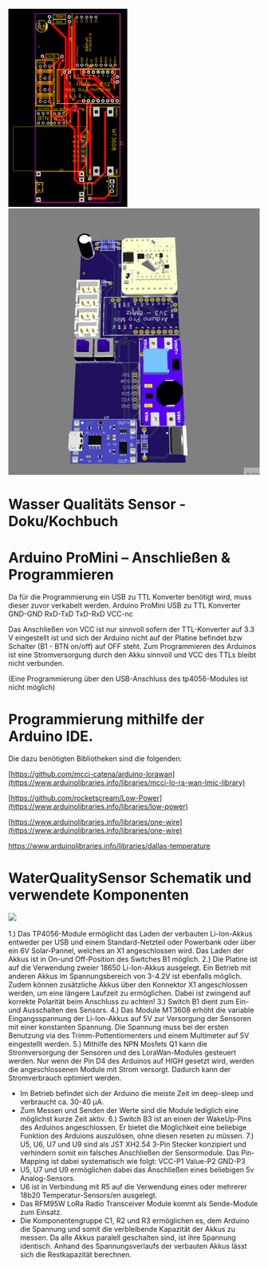 
![](Images/PCB_WaterQualitySensor.png)
![](Arduino/Animation2.gif)

# Wasser Qualitäts Sensor - Doku/Kochbuch

# Arduino ProMini – Anschließen & Programmieren

Da für die Programmierung ein USB zu TTL Konverter benötigt wird, muss dieser zuvor verkabelt werden.
Arduino ProMini	USB zu TTL Konverter
 GND-GND
 RxD-TxD
 TxD-RxD
 VCC-nc
 
Das Anschließen von VCC ist nur sinnvoll sofern der TTL-Konverter auf 3.3 V eingestellt ist und sich der Arduino nicht auf der Platine befindet bzw Schalter (B1 - BTN on/off) auf OFF steht. Zum Programmieren des Arduinos ist eine Stromversorgung durch den Akku sinnvoll und VCC des TTLs bleibt nicht verbunden.

(Eine Programmierung über den USB-Anschluss des tp4056-Modules ist nicht möglich)

# Programmierung mithilfe der Arduino IDE.

Die dazu benötigten Bibliotheken sind die folgenden:

[https://github.com/mcci-catena/arduino-lorawan](https://www.arduinolibraries.info/libraries/mcci-lo-ra-wan-lmic-library)

[https://github.com/rocketscream/Low-Power](https://www.arduinolibraries.info/libraries/low-power)

[https://www.arduinolibraries.info/libraries/one-wire](https://www.arduinolibraries.info/libraries/one-wire)

https://www.arduinolibraries.info/libraries/dallas-temperature


# WaterQualitySensor Schematik und verwendete Komponenten 
 
<img src="https://github.com/os4os-repo/WaterQualitySensor/blob/main/PcbResources/Schematic_WasserQualliSensor%20V1.1_2022-12-06.svg" width="1000">

1.) Das TP4056-Module ermöglicht das Laden der verbauten Li-Ion-Akkus entweder per USB und einem Standard-Netzteil oder Powerbank oder über ein 6V Solar-Pannel, welches an X1 angeschlossen wird. Das Laden der Akkus ist in On-und Off-Position des Switches B1 möglich. 
2.) Die Platine ist auf die Verwendung zweier 18650 Li-Ion-Akkus ausgelegt. Ein Betrieb mit anderen Akkus im Spannungsbereich von 3-4.2V ist ebenfalls möglich. Zudem können zusätzliche Akkus über den Konnektor X1 angeschlossen werden, um eine längere Laufzeit zu ermöglichen. Dabei ist zwingend auf korrekte Polarität beim Anschluss zu achten!
3.) Switch B1 dient zum Ein-und Ausschalten des Sensors. 
4.) Das Module MT3608 erhöht die variable Eingangsspannung der Li-Ion-Akkus auf 5V zur Versorgung der Sensoren mit einer konstanten Spannung. Die Spannung muss bei der ersten Benutzung via des Trimm-Pottentiomenters und einem Multimeter auf 5V eingestellt werden. 
5.) Mithilfe des NPN Mosfets Q1 kann die Stromversorgung der Sensoren und des LoraWan-Modules gesteuert werden. Nur wenn der Pin D4 des Arduinos auf HIGH gesetzt wird, werden die angeschlossenen Module mit Strom versorgt. Dadurch kann der Stromverbrauch optimiert werden. 
- Im Betrieb befindet sich der Arduino die meiste Zeit im deep-sleep und verbraucht ca. 30-40 μA.  
- Zum Messen und Senden der Werte sind die Module lediglich eine möglichst kurze Zeit aktiv.
6.) Switch B3 ist an einen der WakeUp-Pins des Arduinos angeschlossen. Er bietet die Möglichkeit eine beliebige Funktion des Arduions auszulösen, ohne diesen reseten zu müssen.
7.) U5, U6, U7 und U9 sind als JST XH2.54 3-Pin Stecker konzipiert und verhindern somit ein falsches Anschließen der Sensormodule. Das Pin-Mapping ist dabei systematisch wie folgt: VCC-P1 Value-P2 GND-P3 
- U5, U7 und U9 ermöglichen dabei das Anschließen eines beliebigen 5v Analog-Sensors.
- U6 ist in Verbindung mit R5 auf die Verwendung eines oder mehrerer 18b20 Temperatur-Sensors/en ausgelegt.
- Das RFM95W LoRa Radio Transceiver Module kommt als Sende-Module zum Einsatz. 
- Die Komponentengruppe C1, R2 und R3 ermöglichen es, dem Arduino die Spannung und somit die verbleibende Kapazität der Akkus zu messen. Da alle Akkus paralell geschalten sind, ist ihre Spannung identisch. Anhand des Spannungsverlaufs der verbauten Akkus lässt sich die Restkapazität berechnen. 




















 
 
